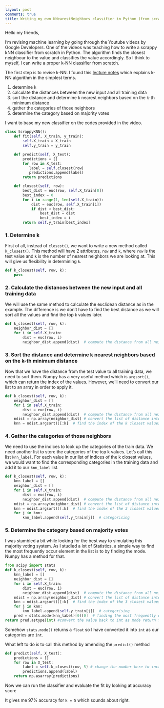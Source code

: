 ```yaml
---
layout: post
comments: true
title: Writing my own KNearestNeighbors classifier in Python (from scratch)
---
```


Hello my friends,

I’m revising machine learning by going through the Youtube videos by Google Developers. One of the videos was teaching how to write a scrappy kNN classifier from scratch in Python. The algorithm finds the closest neighbour to the value and classifies the value accordingly. So I think to myself, I can write a proper k-NN classifier from scratch.

The first step is to revise k-NN. I found this [lecture notes](http://www.indiana.edu/~dll/B657/B657_lec_kmeans.pdf) which explains k-NN algorithm in the simplest terms.
1. determine k
2. calculate the distances between the new input and all training data
3. sort the distance and determine k nearest neighbors based on the k-th minimum distance
4. gather the categories of those neighbors
5. determine the category based on majority votes

<!--more-->

I want to base my new classifier on the codes provided in the video.

```python
class ScrappyKNN():
    def fit(self, X_train, y_train):
        self.X_train = X_train
        self.y_train = y_train

    def predict(self, X_test):
        predictions = []
        for row in X_test:
           label = self.closest(row)
           predictions.append(label)
        return predictions

    def closest(self, row):
        best_dist = euc(row, self.X_train[0])
        best_index = 0
        for i in range(1, len(self.X_train)):
            dist = euc(row, self.X_train[i])
            if dist < best_dist:
                best_dist = dist
                best_index = i
        return self.y_train[best_index]
 ```

### 1. Determine k
First of all, instead of `closest()`, we want to write a new method called `k_closest()`. This method will have 2 attributes, `row` and `k`, where `row` is the test value and `k` is the number of nearest neighbors we are looking at. This will give us flexibility in determining `k`.

```python
def k_closest(self, row, k):
    pass
```

### 2. Calculate the distances between the new input and all training data
We will use the same method to calculate the euclidean distance as in the example. The difference is we don’t have to find the best distance as we will sort all the values and find the top `k` values later.

```python
def k_closest(self, row, k):
    neighbor_dist = []
    for i in self.X_train:
        dist = euc(row, i)
        neighbor_dist.append(dist)  # compute the distance from all neighbors
```

### 3. Sort the distance and determine k nearest neighbors based on the k-th minimum distance
Now that we have the distance from the test value to all training data, we need to sort them. Numpy has a very useful method which is `argsort()`, which can return the index of the values. However, we’ll need to convert our list to an array in order to apply it.

```python
def k_closest(self, row, k):
    neighbor_dist = []
    for i in self.X_train:
        dist = euc(row, i)
        neighbor_dist.append(dist)  # compute the distance from all neighbors
    ndist = np.array(neighbor_dist) # convert the list of distance into an array
    knn = ndist.argsort()[:k]  # find the index of the k closest values
```

### 4. Gather the categories of those neighbors
We need to use the indices to look up the categories of the train data. We need another list to store the categories of the top k values. Let’s call this list `knn_label`. For each value in our list of indices of the k closest values, we would want to find the corresponding categories in the training data and add it to our `knn_label` list.

```python
def k_closest(self, row, k):
    knn_label = []
    neighbor_dist = []
    for i in self.X_train:
        dist = euc(row, i)
        neighbor_dist.append(dist)  # compute the distance from all neighbors
    ndist = np.array(neighbor_dist) # convert the list of distance into an array
    knn = ndist.argsort()[:k]  # find the index of the 3 closest values
    for j in knn:
        knn_label.append(self.y_train[j])  # categorising
```

### 5. Determine the category based on majority votes
I was stumbled a bit while looking for the best way to simulating this majority voting system. As I studied a lot of Statistics, a simple way to find the most frequently occur element in the list is to by finding the mode. Numpy has a method for that.

```python
from scipy import stats
def k_closest(self, row, k):
    knn_label = []
    neighbor_dist = []
    for i in self.X_train:
        dist = euc(row, i)
        neighbor_dist.append(dist)  # compute the distance from all neighbors
    ndist = np.array(neighbor_dist) # convert the list of distance into an array
    knn = ndist.argsort()[:k]  # find the index of the 3 closest values
    for j in knn:
        knn_label.append(self.y_train[j])  # categorising
    pred = stats.mode(knn_label)[0][0]  # finding the most frequently occured values
return pred.astype(int) #convert the value back to int as mode return float values
```

Somehow `stats.mode()` returns a `float` so I have converted it into `int` as our categories are `int`.

What left to do is to call this method by amending the `predict()` method

```python
def predict(self, X_test):
    predictions = []
    for row in X_test:
        label = self.k_closest(row, 5) # change the number here to increase the number of neighbours
        predictions.append(label)
    return np.asarray(predictions)
```

Now we can run the classifier and evaluate the fit by looking at accuracy score

It gives me 97% accuracy for `k = 5` which sounds about right.

